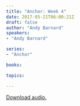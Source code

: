 ```yaml
---
title: "Anchor: Week 4"
date: 2017-05-21T06:00:21Z
draft: false
author: "Andy Barnard"
speakers:
- "Andy Barnard"

series:
- "Anchor"

books:

topics:

---
```

[Download audio.](https://s3-eu-west-1.amazonaws.com/renownchurch/sermons/2017/05/2017-05-21_AnchorPt4_LQ.mp3)